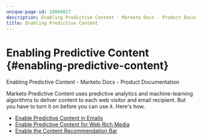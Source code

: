 ```yaml
---
unique-page-id: 10098027
description: Enabling Predictive Content - Marketo Docs - Product Documentation
title: Enabling Predictive Content
---
```


# Enabling Predictive Content {#enabling-predictive-content}

Enabling Predictive Content - Marketo Docs - Product Documentation

Marketo Predictive Content uses predictive analytics and machine-learning algorithms to deliver content to each web visitor and email recipient. But you have to turn it on before you can use it. Here's how.

* [Enable Predictive Content in Emails](enabling-predictive-content/enable-predictive-content-in-emails.md)
* [Enable Predictive Content for Web Rich Media](enabling-predictive-content/enable-predictive-content-for-web-rich-media.md)
* [Enable the Content Recommendation Bar](enabling-predictive-content/enable-the-content-recommendation-bar.md)

